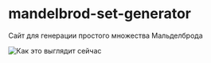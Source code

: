 # mandelbrod-set-generator
Сайт для генерации простого множества Мальделброда

![Как это выглядит сейчас](https://i.imgtc.com/QBt4bUE.png)
